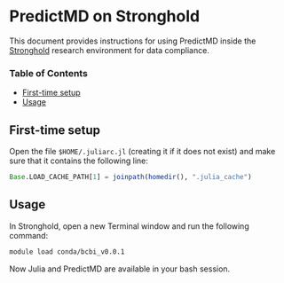 # PredictMD on Stronghold

This document provides instructions for using PredictMD inside the [Stronghold](https://it.brown.edu/services/type/stronghold-data-compliance-research-environment) research environment for data compliance.

### Table of Contents
- [First-time setup](#first-time-setup)
- [Usage](#usage)

## First-time setup

Open the file `$HOME/.juliarc.jl` (creating it if it does not exist) and make sure that it contains the following line:
```julia
Base.LOAD_CACHE_PATH[1] = joinpath(homedir(), ".julia_cache")
```

## Usage

In Stronghold, open a new Terminal window and run the following command:
```bash
module load conda/bcbi_v0.0.1
```

Now Julia and PredictMD are available in your bash session.
